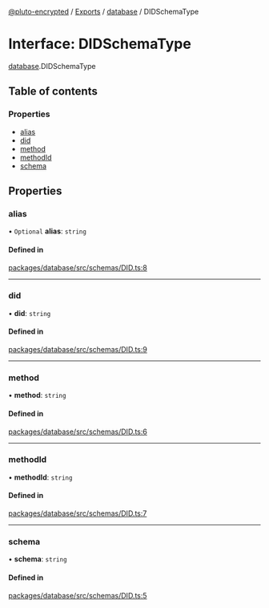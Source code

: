 [@pluto-encrypted](../README.md) / [Exports](../modules.md) / [database](../modules/database.md) / DIDSchemaType

# Interface: DIDSchemaType

[database](../modules/database.md).DIDSchemaType

## Table of contents

### Properties

- [alias](database.DIDSchemaType.md#alias)
- [did](database.DIDSchemaType.md#did)
- [method](database.DIDSchemaType.md#method)
- [methodId](database.DIDSchemaType.md#methodid)
- [schema](database.DIDSchemaType.md#schema)

## Properties

### alias

• `Optional` **alias**: `string`

#### Defined in

[packages/database/src/schemas/DID.ts:8](https://github.com/atala-community-projects/pluto-encrypted/blob/44f9334/packages/database/src/schemas/DID.ts#L8)

___

### did

• **did**: `string`

#### Defined in

[packages/database/src/schemas/DID.ts:9](https://github.com/atala-community-projects/pluto-encrypted/blob/44f9334/packages/database/src/schemas/DID.ts#L9)

___

### method

• **method**: `string`

#### Defined in

[packages/database/src/schemas/DID.ts:6](https://github.com/atala-community-projects/pluto-encrypted/blob/44f9334/packages/database/src/schemas/DID.ts#L6)

___

### methodId

• **methodId**: `string`

#### Defined in

[packages/database/src/schemas/DID.ts:7](https://github.com/atala-community-projects/pluto-encrypted/blob/44f9334/packages/database/src/schemas/DID.ts#L7)

___

### schema

• **schema**: `string`

#### Defined in

[packages/database/src/schemas/DID.ts:5](https://github.com/atala-community-projects/pluto-encrypted/blob/44f9334/packages/database/src/schemas/DID.ts#L5)
